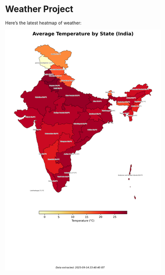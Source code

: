 # Weather Project

Here’s the latest heatmap of weather:

![India Heatmap](docs/assets/india_heatmap.png?v=C70522)
